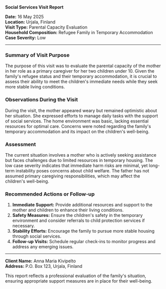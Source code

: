 

**Social Services Visit Report**

**Date:** 16 May 2025  
**Location:** Urjala, Finland  
**Visit Type:** Parental Capacity Evaluation  
**Household Composition:** Refugee Family in Temporary Accommodation  
**Case Severity:** Low  

---

### Summary of Visit Purpose  
The purpose of this visit was to evaluate the parental capacity of the mother in her role as a primary caregiver for her two children under 10. Given the family's refugee status and their temporary accommodation, it is crucial to assess their ability to meet the children's immediate needs while they seek more stable living conditions.

### Observations During the Visit  
During the visit, the mother appeared weary but remained optimistic about her situation. She expressed efforts to manage daily tasks with the support of social services. The home environment was basic, lacking essential resources for optimal care. Concerns were noted regarding the family's temporary accommodation and its impact on the children's well-being.

### Assessment  
The current situation involves a mother who is actively seeking assistance but faces challenges due to limited resources in temporary housing. The low case severity indicates that immediate harm risks are minimal, yet long-term instability poses concerns about child welfare. The father has not assumed primary caregiving responsibilities, which may affect the children's well-being.

### Recommended Actions or Follow-up  
1. **Immediate Support:** Provide additional resources and support to the mother and children to enhance their living conditions.
2. **Safety Measures:** Ensure the children's safety in the temporary environment and consider referrals to child protection services if necessary.
3. **Stability Efforts:** Encourage the family to pursue more stable housing through social services.
4. **Follow-up Visits:** Schedule regular check-ins to monitor progress and address any emerging issues.

---

**Client Name:** Anna Maria Kivipelto  
**Address:** P.O. Box 123, Urjala, Finland  

This report reflects a professional evaluation of the family's situation, ensuring appropriate support measures are in place for their well-being.